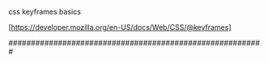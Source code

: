 css keyframes basics

[https://developer.mozilla.org/en-US/docs/Web/CSS/@keyframes]

#########################################################
